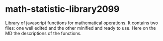 # math-statistic-library2099
Library of javascript functions for mathematical operations. It contains two files: one well edited and the other minified and ready to use. Here on the MD the descriptions of the functions.
